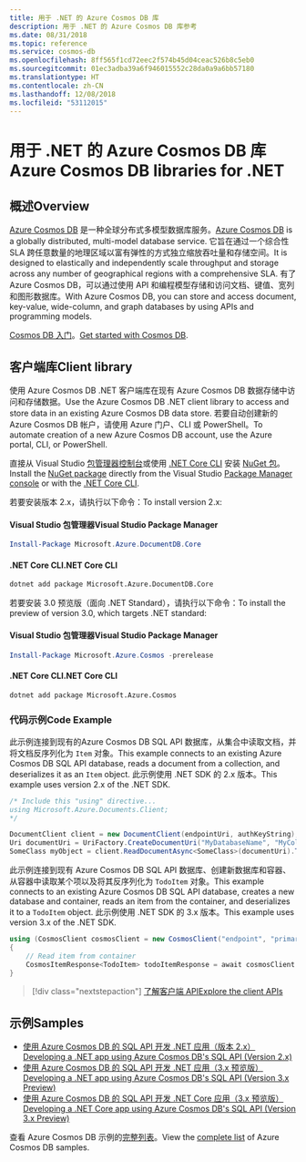 ```yaml
---
title: 用于 .NET 的 Azure Cosmos DB 库
description: 用于 .NET 的 Azure Cosmos DB 库参考
ms.date: 08/31/2018
ms.topic: reference
ms.service: cosmos-db
ms.openlocfilehash: 8ff565f1cd72eec2f574b45d04ceac526b8c5eb0
ms.sourcegitcommit: 01ec3adba39a6f946015552c28da0a9a6bb57180
ms.translationtype: HT
ms.contentlocale: zh-CN
ms.lasthandoff: 12/08/2018
ms.locfileid: "53112015"
---
```

# <a name="azure-cosmos-db-libraries-for-net"></a><span data-ttu-id="0cf34-103">用于 .NET 的 Azure Cosmos DB 库</span><span class="sxs-lookup"><span data-stu-id="0cf34-103">Azure Cosmos DB libraries for .NET</span></span>

## <a name="overview"></a><span data-ttu-id="0cf34-104">概述</span><span class="sxs-lookup"><span data-stu-id="0cf34-104">Overview</span></span>

<span data-ttu-id="0cf34-105">[Azure Cosmos DB](https://docs.microsoft.com/azure/cosmos-db/introduction) 是一种全球分布式多模型数据库服务。</span><span class="sxs-lookup"><span data-stu-id="0cf34-105">[Azure Cosmos DB](https://docs.microsoft.com/azure/cosmos-db/introduction) is a globally distributed, multi-model database service.</span></span> <span data-ttu-id="0cf34-106">它旨在通过一个综合性 SLA 跨任意数量的地理区域以富有弹性的方式独立缩放吞吐量和存储空间。</span><span class="sxs-lookup"><span data-stu-id="0cf34-106">It is designed to elastically and independently scale throughput and storage across any number of geographical regions with a comprehensive SLA.</span></span> <span data-ttu-id="0cf34-107">有了 Azure Cosmos DB，可以通过使用 API 和编程模型存储和访问文档、键值、宽列和图形数据库。</span><span class="sxs-lookup"><span data-stu-id="0cf34-107">With Azure Cosmos DB, you can store and access document, key-value, wide-column, and graph databases by using APIs and programming models.</span></span> 

<span data-ttu-id="0cf34-108">[Cosmos DB 入门](https://docs.microsoft.com/azure/cosmos-db/create-sql-api-dotnet)。</span><span class="sxs-lookup"><span data-stu-id="0cf34-108">[Get started with Cosmos DB](https://docs.microsoft.com/azure/cosmos-db/create-sql-api-dotnet).</span></span>

## <a name="client-library"></a><span data-ttu-id="0cf34-109">客户端库</span><span class="sxs-lookup"><span data-stu-id="0cf34-109">Client library</span></span>

<span data-ttu-id="0cf34-110">使用 Azure Cosmos DB .NET 客户端库在现有 Azure Cosmos DB 数据存储中访问和存储数据。</span><span class="sxs-lookup"><span data-stu-id="0cf34-110">Use the Azure Cosmos DB .NET client library to access and store data in an existing Azure Cosmos DB data store.</span></span> <span data-ttu-id="0cf34-111">若要自动创建新的 Azure Cosmos DB 帐户，请使用 Azure 门户、CLI 或 PowerShell。</span><span class="sxs-lookup"><span data-stu-id="0cf34-111">To automate creation of a new Azure Cosmos DB account, use the Azure portal, CLI, or PowerShell.</span></span>

<span data-ttu-id="0cf34-112">直接从 Visual Studio [包管理器控制台][PackageManager]或使用 [.NET Core CLI][DotNetCLI] 安装 [NuGet 包](https://www.nuget.org/packages/Microsoft.Azure.DocumentDB.Core)。</span><span class="sxs-lookup"><span data-stu-id="0cf34-112">Install the [NuGet package](https://www.nuget.org/packages/Microsoft.Azure.DocumentDB.Core) directly from the Visual Studio [Package Manager console][PackageManager] or with the [.NET Core CLI][DotNetCLI].</span></span>

<span data-ttu-id="0cf34-113">若要安装版本 2.x，请执行以下命令：</span><span class="sxs-lookup"><span data-stu-id="0cf34-113">To install version 2.x:</span></span>

#### <a name="visual-studio-package-manager"></a><span data-ttu-id="0cf34-114">Visual Studio 包管理器</span><span class="sxs-lookup"><span data-stu-id="0cf34-114">Visual Studio Package Manager</span></span>

```powershell
Install-Package Microsoft.Azure.DocumentDB.Core
```

#### <a name="net-core-cli"></a><span data-ttu-id="0cf34-115">.NET Core CLI</span><span class="sxs-lookup"><span data-stu-id="0cf34-115">.NET Core CLI</span></span>

```bash
dotnet add package Microsoft.Azure.DocumentDB.Core
```

<span data-ttu-id="0cf34-116">若要安装 3.0 预览版（面向 .NET Standard），请执行以下命令：</span><span class="sxs-lookup"><span data-stu-id="0cf34-116">To install the preview of version 3.0, which targets .NET standard:</span></span> 

#### <a name="visual-studio-package-manager"></a><span data-ttu-id="0cf34-117">Visual Studio 包管理器</span><span class="sxs-lookup"><span data-stu-id="0cf34-117">Visual Studio Package Manager</span></span>

```powershell
Install-Package Microsoft.Azure.Cosmos -prerelease
```

#### <a name="net-core-cli"></a><span data-ttu-id="0cf34-118">.NET Core CLI</span><span class="sxs-lookup"><span data-stu-id="0cf34-118">.NET Core CLI</span></span>

```bash
dotnet add package Microsoft.Azure.Cosmos
```


### <a name="code-example"></a><span data-ttu-id="0cf34-119">代码示例</span><span class="sxs-lookup"><span data-stu-id="0cf34-119">Code Example</span></span>

<span data-ttu-id="0cf34-120">此示例连接到现有的Azure Cosmos DB SQL API 数据库，从集合中读取文档，并将文档反序列化为 `Item` 对象。</span><span class="sxs-lookup"><span data-stu-id="0cf34-120">This example connects to an existing Azure Cosmos DB SQL API database, reads a document from a collection, and deserializes it as an `Item` object.</span></span> <span data-ttu-id="0cf34-121">此示例使用 .NET SDK 的 2.x 版本。</span><span class="sxs-lookup"><span data-stu-id="0cf34-121">This example uses version 2.x of the .NET SDK.</span></span>   

```csharp
/* Include this "using" directive...
using Microsoft.Azure.Documents.Client;
*/

DocumentClient client = new DocumentClient(endpointUri, authKeyString);
Uri documentUri = UriFactory.CreateDocumentUri("MyDatabaseName", "MyCollectionName", "DocumentId");
SomeClass myObject = client.ReadDocumentAsync<SomeClass>(documentUri).ToString();
```

<span data-ttu-id="0cf34-122">此示例连接到现有 Azure Cosmos DB SQL API 数据库、创建新数据库和容器、从容器中读取某个项以及将其反序列化为 `TodoItem` 对象。</span><span class="sxs-lookup"><span data-stu-id="0cf34-122">This example connects to an existing Azure Cosmos DB SQL API database, creates a new database and container, reads an item from the container, and deserializes it to a `TodoItem` object.</span></span> <span data-ttu-id="0cf34-123">此示例使用 .NET SDK 的 3.x 版本。</span><span class="sxs-lookup"><span data-stu-id="0cf34-123">This example uses version 3.x of the .NET SDK.</span></span>   

```csharp
using (CosmosClient cosmosClient = new CosmosClient("endpoint", "primaryKey"))
{
    // Read item from container
    CosmosItemResponse<TodoItem> todoItemResponse = await cosmosClient.Databases["DatabaseId"].Containers["ContainerId"].Items.ReadItemAsync<TodoItem>("partitionKeyValue", "ItemId");
}
```

> [!div class="nextstepaction"]
> [<span data-ttu-id="0cf34-124">了解客户端 API</span><span class="sxs-lookup"><span data-stu-id="0cf34-124">Explore the client APIs</span></span>](/dotnet/api/overview/azure/cosmosdb/client)

## <a name="samples"></a><span data-ttu-id="0cf34-125">示例</span><span class="sxs-lookup"><span data-stu-id="0cf34-125">Samples</span></span>

* [<span data-ttu-id="0cf34-126">使用 Azure Cosmos DB 的 SQL API 开发 .NET 应用（版本 2.x）</span><span class="sxs-lookup"><span data-stu-id="0cf34-126">Developing a .NET app using Azure Cosmos DB's SQL API (Version 2.x)</span></span>](https://github.com/Azure-Samples/documentdb-dotnet-todo-app/)
* [<span data-ttu-id="0cf34-127">使用 Azure Cosmos DB 的 SQL API 开发 .NET 应用（3.x 预览版）</span><span class="sxs-lookup"><span data-stu-id="0cf34-127">Developing a .NET app using Azure Cosmos DB's SQL API (Version 3.x Preview)</span></span>](https://github.com/Azure-Samples/cosmos-dotnet-todo-app/)
* [<span data-ttu-id="0cf34-128">使用 Azure Cosmos DB 的 SQL API 开发 .NET Core 应用（3.x 预览版）</span><span class="sxs-lookup"><span data-stu-id="0cf34-128">Developing a .NET Core app using Azure Cosmos DB's SQL API (Version 3.x Preview)</span></span>](https://github.com/Azure-Samples/cosmos-dotnet-core-getting-started)

<span data-ttu-id="0cf34-129">查看 Azure Cosmos DB 示例的[完整列表](https://azure.microsoft.com/resources/samples/?platform=dotnet&term=cosmosdb)。</span><span class="sxs-lookup"><span data-stu-id="0cf34-129">View the [complete list](https://azure.microsoft.com/resources/samples/?platform=dotnet&term=cosmosdb) of Azure Cosmos DB samples.</span></span>

[PackageManager]: https://docs.microsoft.com/nuget/tools/package-manager-console
[DotNetCLI]: https://docs.microsoft.com/dotnet/core/tools/dotnet-add-package
